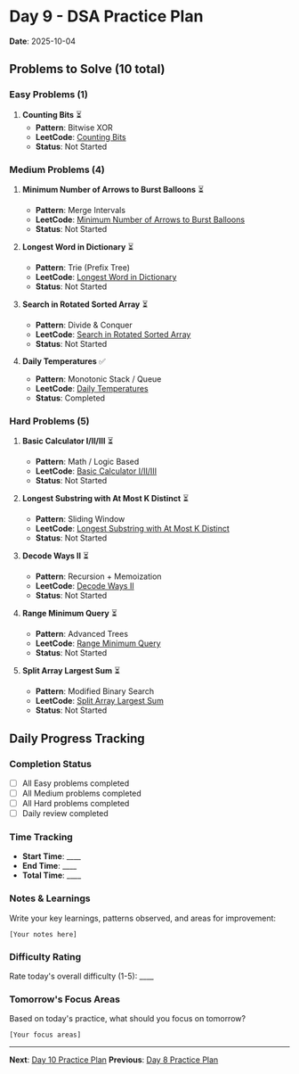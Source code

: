 # Day 9 - DSA Practice Plan
**Date**: 2025-10-04

## Problems to Solve (10 total)

### Easy Problems (1)

1. **Counting Bits** ⏳
   - **Pattern**: Bitwise XOR
   - **LeetCode**: [Counting Bits](https://leetcode.com/problems/counting-bits/)
   - **Status**: Not Started

### Medium Problems (4)

1. **Minimum Number of Arrows to Burst Balloons** ⏳
   - **Pattern**: Merge Intervals
   - **LeetCode**: [Minimum Number of Arrows to Burst Balloons](https://leetcode.com/problems/minimum-number-of-arrows-to-burst-balloons/)
   - **Status**: Not Started

2. **Longest Word in Dictionary** ⏳
   - **Pattern**: Trie (Prefix Tree)
   - **LeetCode**: [Longest Word in Dictionary](https://leetcode.com/problems/longest-word-in-dictionary-through-deleting/)
   - **Status**: Not Started

3. **Search in Rotated Sorted Array** ⏳
   - **Pattern**: Divide & Conquer
   - **LeetCode**: [Search in Rotated Sorted Array](https://leetcode.com/problems/search-in-rotated-sorted-array/)
   - **Status**: Not Started

4. **Daily Temperatures** ✅
   - **Pattern**: Monotonic Stack \/ Queue
   - **LeetCode**: [Daily Temperatures](https://leetcode.com/problems/daily-temperatures/)
   - **Status**: Completed

### Hard Problems (5)

1. **Basic Calculator I\/II\/III** ⏳
   - **Pattern**: Math \/ Logic Based
   - **LeetCode**: [Basic Calculator I\/II\/III](https://leetcode.com/problems/basic-calculator-ii/)
   - **Status**: Not Started

2. **Longest Substring with At Most K Distinct** ⏳
   - **Pattern**: Sliding Window
   - **LeetCode**: [Longest Substring with At Most K Distinct](https://leetcode.com/problems/longest-substring-with-at-most-k-distinct-characters/)
   - **Status**: Not Started

3. **Decode Ways II** ⏳
   - **Pattern**: Recursion + Memoization
   - **LeetCode**: [Decode Ways II](https://leetcode.com/problems/decode-ways-ii/)
   - **Status**: Not Started

4. **Range Minimum Query** ⏳
   - **Pattern**: Advanced Trees
   - **LeetCode**: [Range Minimum Query](https://leetcode.com/problems/range-minimum-query/)
   - **Status**: Not Started

5. **Split Array Largest Sum** ⏳
   - **Pattern**: Modified Binary Search
   - **LeetCode**: [Split Array Largest Sum](https://leetcode.com/problems/split-array-largest-sum/)
   - **Status**: Not Started

## Daily Progress Tracking

### Completion Status
- [ ] All Easy problems completed
- [ ] All Medium problems completed  
- [ ] All Hard problems completed
- [ ] Daily review completed

### Time Tracking
- **Start Time**: ____
- **End Time**: ____
- **Total Time**: ____

### Notes & Learnings
Write your key learnings, patterns observed, and areas for improvement:

```
[Your notes here]
```

### Difficulty Rating
Rate today's overall difficulty (1-5): ____

### Tomorrow's Focus Areas
Based on today's practice, what should you focus on tomorrow?

```
[Your focus areas]
```

---
**Next**: [Day 10 Practice Plan](day10.md)
**Previous**: [Day 8 Practice Plan](day8.md)
